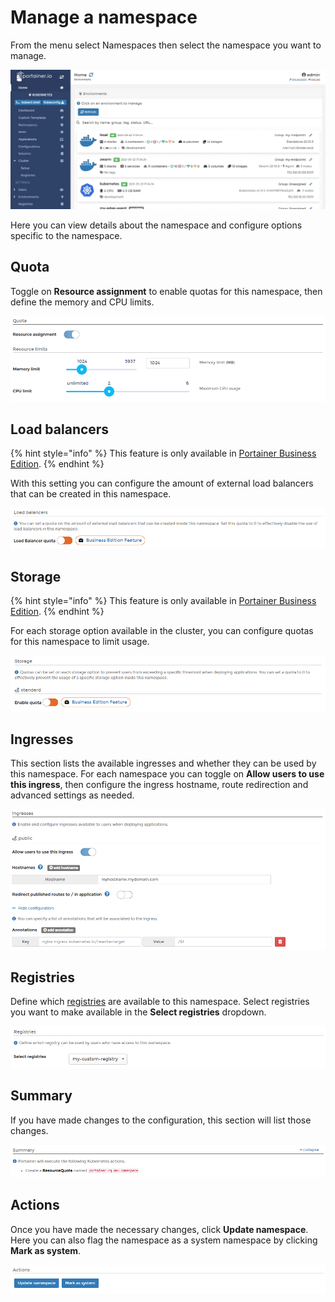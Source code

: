 # Manage a namespace

From the menu select Namespaces then select the namespace you want to manage.

![](../../../.gitbook/assets/2.9-namespaces-manage-1.gif)

Here you can view details about the namespace and configure options specific to the namespace.

## Quota

Toggle on **Resource assignment** to enable quotas for this namespace, then define the memory and CPU limits.

![](../../../.gitbook/assets/2.9-namespaces-manage-2.png)

## Load balancers

{% hint style="info" %}
This feature is only available in [Portainer Business Edition](https://www.portainer.io/business-upsell?from=k8s-resourcepool-lbquota).
{% endhint %}

With this setting you can configure the amount of external load balancers that can be created in this namespace. 

![](../../../.gitbook/assets/2.9.1-namespaces-manage-3.png)

## Storage

{% hint style="info" %}
This feature is only available in [Portainer Business Edition](https://www.portainer.io/business-upsell?from=k8s-resourcepool-storagequota).
{% endhint %}

For each storage option available in the cluster, you can configure quotas for this namespace to limit usage.

![](../../../.gitbook/assets/2.9.1-namespaces-manage-6.png)

## Ingresses

This section lists the available ingresses and whether they can be used by this namespace. For each namespace you can toggle on **Allow users to use this ingress**, then configure the ingress hostname, route redirection and advanced settings as needed.

![](../../../.gitbook/assets/2.9-namespaces-manage-4.png)

## Registries

Define which [registries](../cluster/registries.md) are available to this namespace. Select registries you want to make available in the **Select registries** dropdown.

![](../../../.gitbook/assets/2.9-namespaces-manage-5.png)

## Summary

If you have made changes to the configuration, this section will list those changes.

![](../../../.gitbook/assets/2.9-namespaces-manage-7.png)

## Actions

Once you have made the necessary changes, click **Update namespace**. Here you can also flag the namespace as a system namespace by clicking **Mark as system**.

![](../../../.gitbook/assets/2.9-namespaces-manage-8.png)
